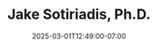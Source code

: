 ---
title: "Jake Sotiriadis, Ph.D."
description: " "
date: "2025-03-01T12:49:00-07:00"
quote: "Steve's technical expertise is impressive, but what truly sets him apart is his ability to translate ideas into a polished, professional online presence. He has an excellent eye for design while ensuring functionality and performance are never compromised. Throughout our project, Steve was responsive, communicative, and genuinely invested in creating a website that perfectly represented my brand. He met every deadline and was always receptive to feedback, making the collaborative process smooth and enjoyable. If you're looking for a web developer who combines technical prowess with creativity and professionalism, Steve is your person! The quality of his work speaks for itself, and I couldn't be happier with the results he delivered."
---